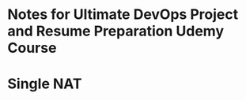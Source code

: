 # Notes for Ultimate DevOps Project and Resume Preparation Udemy Course

[](./eks-install/architect-diagrams/diagram-1.png)
[](./eks-install/architect-diagrams/diagram-2.png)

# Single NAT